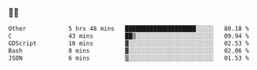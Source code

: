 ### 👨‍💻

<!--START_SECTION:waka-->

```txt
Other            5 hrs 48 mins   ████████████████████░░░░░   80.18 %
C                43 mins         ██▒░░░░░░░░░░░░░░░░░░░░░░   09.94 %
GDScript         10 mins         ▓░░░░░░░░░░░░░░░░░░░░░░░░   02.53 %
Bash             8 mins          ▓░░░░░░░░░░░░░░░░░░░░░░░░   02.06 %
JSON             6 mins          ▒░░░░░░░░░░░░░░░░░░░░░░░░   01.53 %
```

<!--END_SECTION:waka-->
